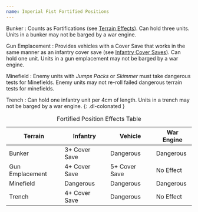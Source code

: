 ```yaml
---
name: Imperial Fist Fortified Positions
---
```

Bunker
: Counts as Fortifications (see [Terrain Effects](/tournament-pack/#terrain-effects)). Can hold three units. Units in a bunker may not be barged by a war engine.

Gun Emplacement
: Provides vehicles with a Cover Save that works in the same manner as an infantry cover save (see [Infantry Cover Saves](/tournament-pack/#infantry-cover-saves)). Can hold one unit. Units in a gun emplacement may not be barged by a war engine.

Minefield
: Enemy units with _Jumps Packs_ or _Skimmer_ must take dangerous tests for Minefields. Enemy units may not re-roll failed dangerous terrain tests for minefields.

Trench
: Can hold one infantry unit per 4cm of length. Units in a trench may not be barged by a war engine.
{: .dl-colonated }

<div class="table-responsive">
  <table class="no-margin-bottom table table-borderless table-captioned">
    <caption>Fortified Position Effects Table</caption>
    <thead>
      <tr>
        <th>Terrain</th>
        <th>Infantry</th>
        <th>Vehicle</th>
        <th>War Engine</th>
      </tr>
    </thead>
    <tbody>
      <tr>
        <td>Bunker</td>
        <td>3+ Cover Save</td>
        <td>Dangerous</td>
        <td>Dangerous</td>
      </tr>
      <tr>
        <td>Gun Emplacement</td>
        <td>4+ Cover Save</td>
        <td>5+ Cover Save</td>
        <td>No Effect</td>
      </tr>
      <tr>
        <td>Minefield</td>
        <td>Dangerous</td>
        <td>Dangerous</td>
        <td>Dangerous</td>
      </tr>
      <tr>
        <td>Trench</td>
        <td>4+ Cover Save</td>
        <td>Dangerous</td>
        <td>No Effect</td>
      </tr>
    </tbody>
  </table>
</div>